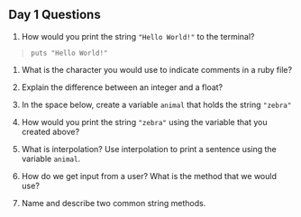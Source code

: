## Day 1 Questions

1. How would you print the string `"Hello World!"` to the terminal?
> `puts "Hello World!"`
1. What is the character you would use to indicate comments in a ruby file?

1. Explain the difference between an integer and a float?

1. In the space below, create a variable `animal` that holds the string `"zebra"`

1. How would you print the string `"zebra"` using the variable that you created above?

1. What is interpolation? Use interpolation to print a sentence using the variable `animal`.

1. How do we get input from a user? What is the method that we would use?

1. Name and describe two common string methods.
